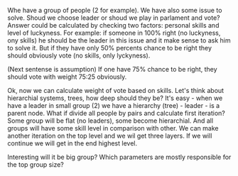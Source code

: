 Whe have a group of people (2 for example).  We have also some issue to solve. Shoud we choose leader or shoud we play in parlament and vote?
Answer could be calculated by checking two factors: personal skills and level of luckyness. For example: if someone in 100% right (no luckyness, ony skills) he should be the leader in this issue and it make sense to ask him to solve it. But if they have only 50% percents chance to be right they should obviously vote (no skills, only lyckyness).

(Next sentense is assumption)
If one have 75% chance to be right, they should vote with weight 75:25 obviously.

Ok, now we can calculate weight of vote based on skills. Let's think about hierarchial systems, trees, how deep should they be?
It's easy - when we have a leader in small group (2) we have a hierarchy (tree) - leader - is a parent node.
What if divide all people by pairs and calculate first iteration? Some group will be flat (no leaders), some become hierarchial.
And all groups will have some skill level in comparison with other. We can make another iteration on the top level and we wil get three layers. If we will continue we will get in the end highest level. 

Interesting will it be big group? Which parameters are mostly responsible for the top group size?

